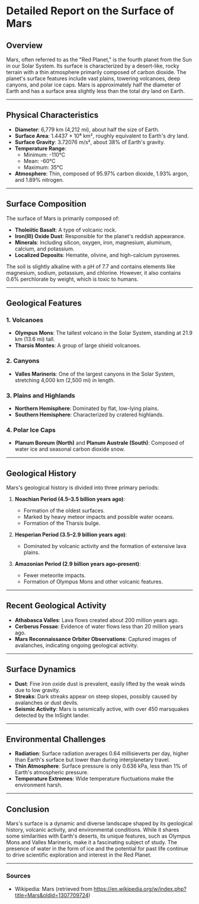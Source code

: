 # Detailed Report on the Surface of Mars

## Overview
Mars, often referred to as the "Red Planet," is the fourth planet from the Sun in our Solar System. Its surface is characterized by a desert-like, rocky terrain with a thin atmosphere primarily composed of carbon dioxide. The planet's surface features include vast plains, towering volcanoes, deep canyons, and polar ice caps. Mars is approximately half the diameter of Earth and has a surface area slightly less than the total dry land on Earth.

---

## Physical Characteristics
- **Diameter**: 6,779 km (4,212 mi), about half the size of Earth.
- **Surface Area**: 1.4437 × 10⁸ km², roughly equivalent to Earth's dry land.
- **Surface Gravity**: 3.72076 m/s², about 38% of Earth's gravity.
- **Temperature Range**: 
  - Minimum: -110°C
  - Mean: -60°C
  - Maximum: 35°C
- **Atmosphere**: Thin, composed of 95.97% carbon dioxide, 1.93% argon, and 1.89% nitrogen.

---

## Surface Composition
The surface of Mars is primarily composed of:
- **Tholeiitic Basalt**: A type of volcanic rock.
- **Iron(III) Oxide Dust**: Responsible for the planet's reddish appearance.
- **Minerals**: Including silicon, oxygen, iron, magnesium, aluminum, calcium, and potassium.
- **Localized Deposits**: Hematite, olivine, and high-calcium pyroxenes.

The soil is slightly alkaline with a pH of 7.7 and contains elements like magnesium, sodium, potassium, and chlorine. However, it also contains 0.6% perchlorate by weight, which is toxic to humans.

---

## Geological Features
### 1. **Volcanoes**
- **Olympus Mons**: The tallest volcano in the Solar System, standing at 21.9 km (13.6 mi) tall.
- **Tharsis Montes**: A group of large shield volcanoes.

### 2. **Canyons**
- **Valles Marineris**: One of the largest canyons in the Solar System, stretching 4,000 km (2,500 mi) in length.

### 3. **Plains and Highlands**
- **Northern Hemisphere**: Dominated by flat, low-lying plains.
- **Southern Hemisphere**: Characterized by cratered highlands.

### 4. **Polar Ice Caps**
- **Planum Boreum (North)** and **Planum Australe (South)**: Composed of water ice and seasonal carbon dioxide snow.

---

## Geological History
Mars's geological history is divided into three primary periods:
1. **Noachian Period (4.5–3.5 billion years ago)**:
   - Formation of the oldest surfaces.
   - Marked by heavy meteor impacts and possible water oceans.
   - Formation of the Tharsis bulge.

2. **Hesperian Period (3.5–2.9 billion years ago)**:
   - Dominated by volcanic activity and the formation of extensive lava plains.

3. **Amazonian Period (2.9 billion years ago–present)**:
   - Fewer meteorite impacts.
   - Formation of Olympus Mons and other volcanic features.

---

## Recent Geological Activity
- **Athabasca Valles**: Lava flows created about 200 million years ago.
- **Cerberus Fossae**: Evidence of water flows less than 20 million years ago.
- **Mars Reconnaissance Orbiter Observations**: Captured images of avalanches, indicating ongoing geological activity.

---

## Surface Dynamics
- **Dust**: Fine iron oxide dust is prevalent, easily lifted by the weak winds due to low gravity.
- **Streaks**: Dark streaks appear on steep slopes, possibly caused by avalanches or dust devils.
- **Seismic Activity**: Mars is seismically active, with over 450 marsquakes detected by the InSight lander.

---

## Environmental Challenges
- **Radiation**: Surface radiation averages 0.64 millisieverts per day, higher than Earth's surface but lower than during interplanetary travel.
- **Thin Atmosphere**: Surface pressure is only 0.636 kPa, less than 1% of Earth's atmospheric pressure.
- **Temperature Extremes**: Wide temperature fluctuations make the environment harsh.

---

## Conclusion
Mars's surface is a dynamic and diverse landscape shaped by its geological history, volcanic activity, and environmental conditions. While it shares some similarities with Earth's deserts, its unique features, such as Olympus Mons and Valles Marineris, make it a fascinating subject of study. The presence of water in the form of ice and the potential for past life continue to drive scientific exploration and interest in the Red Planet.

---

### Sources
- Wikipedia: Mars (retrieved from https://en.wikipedia.org/w/index.php?title=Mars&oldid=1307709724)

